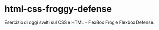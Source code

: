 # html-css-froggy-defense
Esercizio di oggi svolti sul CSS e HTML - FlexBox Frog e Flexbox Defense.

